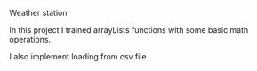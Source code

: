 Weather station

In this project I trained arrayLists functions with some basic math operations.

I also implement loading from csv file.
